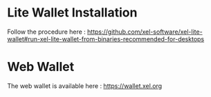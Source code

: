 <!-- TITLE: Xel Lite Wallet Guide -->
<!-- SUBTITLE: A quick summary of Xel Lite Wallet Guide -->

# Lite Wallet Installation

Follow the procedure here : https://github.com/xel-software/xel-lite-wallet#run-xel-lite-wallet-from-binaries-recommended-for-desktops


# Web Wallet

The web wallet is available here : https://wallet.xel.org


